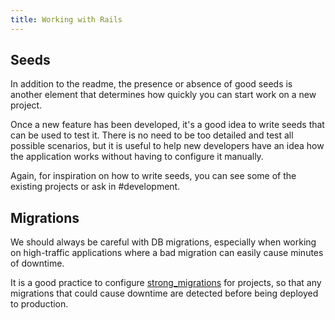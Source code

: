 ```yaml
---
title: Working with Rails
---
```

## Seeds

In addition to the readme, the presence or absence of good seeds is another element that determines
how quickly you can start work on a new project.

Once a new feature has been developed, it's a good idea to write seeds that can be used to test it. 
There is no need to be too detailed and test all possible scenarios, but it is useful to help new 
developers have an idea how the application works without having to configure it manually.

Again, for inspiration on how to write seeds, you can see some of the existing projects or ask in 
\#development. 

## Migrations

We should always be careful with DB migrations, especially when working on high-traffic applications 
where a bad migration can easily cause minutes of downtime.

It is a good practice to configure [strong_migrations](https://github.com/ankane/strong_migrations) 
for projects, so that any migrations that could cause downtime are detected before being deployed
to production.
